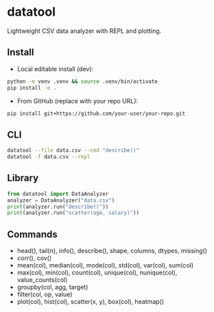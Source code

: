 # datatool

Lightweight CSV data analyzer with REPL and plotting.

## Install

- Local editable install (dev):
```bash
python -m venv .venv && source .venv/bin/activate
pip install -e .
```

- From GitHub (replace with your repo URL):
```bash
pip install git+https://github.com/your-user/your-repo.git
```

## CLI
```bash
datatool --file data.csv --cmd "describe()"
datatool -f data.csv --repl
```

## Library
```python
from datatool import DataAnalyzer
analyzer = DataAnalyzer("data.csv")
print(analyzer.run("describe()"))
print(analyzer.run("scatter(age, salary)"))
```

## Commands
- head(), tail(n), info(), describe(), shape, columns, dtypes, missing()
- corr(), cov()
- mean(col), median(col), mode(col), std(col), var(col), sum(col)
- max(col), min(col), count(col), unique(col), nunique(col), value_counts(col)
- groupby(col, agg, target)
- filter(col, op, value)
- plot(col), hist(col), scatter(x, y), box(col), heatmap()
